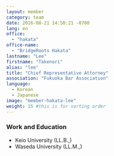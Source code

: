 ```yaml
---
layout: member
category: team
date: 2016-08-21 14:50:21 -0700
lang: en
office:
  - "hakata"
office-name:
  - "BridgeRoots Hakata"
lastname: "Lee"
firstname: "Takenori"
alias: "lee"
title: "Chief Representative Attorney"
association: "Fukuoka Bar Association"
language:
  - Korean
  - Japanese
image: "member-hakata-lee"
weight: 15 #this is for sorting order
---
```


### Work and Education
- Keio University  (LL.B.,)
- Waseda University (LL.M.,)
